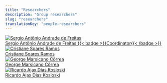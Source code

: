 ```yaml
---
title: "Researchers"
description: "Group researchers"
slug: "researchers"
translationKey: "people-researchers"
---
```


<div class="grid gap-4 sm:grid-cols-2 md:grid-cols-3 lg:grid-cols-4 xl:grid-cols-5 2xl:grid-cols-6">
  <a href="https://cedis.unb.br/pt/people/sergio_freitas/" class="flex flex-col overflow-hidden rounded-lg shadow-lg bg-neutral-50 dark:bg-neutral-900 transition-transform border border-transparent hover:border-primary-300 hover:shadow-xl hover:scale-[1.01]">
    <img src="https://cedis.unb.br/assets/images/featured/people_Sergio%20Freitas.png" alt="Sergio Antônio Andrade de Freitas" loading="lazy" class="object-cover h-48 w-full">
    <div class="p-4 text-center font-semibold min-h-14 flex items-center justify-center">Sergio Antônio Andrade de Freitas {{< badge >}}Coordinator{{< /badge >}}</div>
  </a>
  <a href="https://cedis.unb.br/pt/people/cristiane_ramos/" class="flex flex-col overflow-hidden rounded-lg shadow-lg bg-neutral-50 dark:bg-neutral-900 transition-transform border border-transparent hover:border-primary-300 hover:shadow-xl hover:scale-[1.01]">
    <img src="https://cedis.unb.br/assets/images/featured/people_Cristiane%20Ramos.png" alt="Cristiane Soares Ramos" loading="lazy" class="object-cover h-48 w-full">
    <div class="p-4 text-center font-semibold min-h-14 flex items-center justify-center">Cristiane Soares Ramos</div>
  </a>
  <a href="https://cedis.unb.br/pt/people/george_marsicano/" class="flex flex-col overflow-hidden rounded-lg shadow-lg bg-neutral-50 dark:bg-neutral-900 transition-transform border border-transparent hover:border-primary-300 hover:shadow-xl hover:scale-[1.01]">
    <img src="https://cedis.unb.br/assets/images/featured/people_George%20Marsicano.png" alt="George Marsicano Côrrea" loading="lazy" class="object-cover h-48 w-full">
    <div class="p-4 text-center font-semibold min-h-14 flex items-center justify-center">George Marsicano Côrrea</div>
  </a>
  <a href="https://cedis.unb.br/pt/people/ricardo_ajax/" class="flex flex-col overflow-hidden rounded-lg shadow-lg bg-neutral-50 dark:bg-neutral-900 transition-transform border border-transparent hover:border-primary-300 hover:shadow-xl hover:scale-[1.01]">
    <img src="https://cedis.unb.br/assets/images/featured/people_Ricardo%20Ajax.png" alt="Ricardo Ajax Dias Kosloski" loading="lazy" class="object-cover h-48 w-full">
    <div class="p-4 text-center font-semibold min-h-14 flex items-center justify-center">Ricardo Ajax Dias Kosloski</div>
  </a>
</div>
